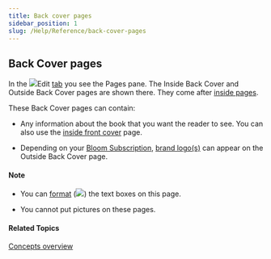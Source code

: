 ```yaml
---
title: Back cover pages
sidebar_position: 1
slug: /Help/Reference/back-cover-pages
---
```


## Back Cover pages

In the ![](/ref-docs-assets/images/User_Interface/Tabs/EditTab.png)Edit [tab](../User_Interface/Tabs/Tabs_overview.md) you see the Pages pane. The Inside Back Cover and Outside Back Cover pages are shown there. They come after [inside pages](Inside_pages.md).

These Back Cover pages can contain:

-   Any information about the book that you want the reader to see. You can also use the [inside front cover](Front_Cover_page.md) page.
    
-   Depending on your [Bloom Subscription](../Tasks/Basic_tasks/Enter_Subscription_Code.md), [brand logo(s)](../Tasks/Edit_tasks/Enterprise/Custom_Branding.md) can appear on the Outside Back Cover page.
    

#### Note

-   You can [format](../User_Interface/Dialog_boxes/Format_dialog_box.md) (![](/ref-docs-assets/images/Tasks/Edit_tasks/TextBoxPropertiesStar.png)) the text boxes on this page.
    
-   You cannot put pictures on these pages.
    

#### Related Topics

[Concepts overview](Concepts_overview.md)